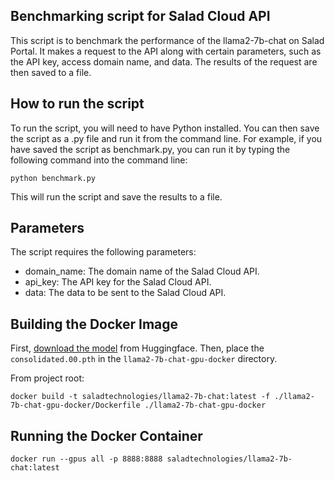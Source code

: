 ## Benchmarking script for Salad Cloud API
This script is to benchmark the performance of the llama2-7b-chat on Salad Portal. It makes a request to the API along with certain parameters, such as the API key, access domain name, and data. The results of the request are then saved to a file.

## How to run the script
To run the script, you will need to have Python installed. You can then save the script as a .py file and run it from the command line. For example, if you have saved the script as benchmark.py, you can run it by typing the following command into the command line:

```
python benchmark.py
```

This will run the script and save the results to a file.

## Parameters
The script requires the following parameters:

- domain_name: The domain name of the Salad Cloud API.
- api_key: The API key for the Salad Cloud API.
- data: The data to be sent to the Salad Cloud API.

## Building the Docker Image

First, [download the model](https://huggingface.co/meta-llama/Llama-2-7b-chat/tree/main) from Huggingface. Then, place the `consolidated.00.pth` in the `llama2-7b-chat-gpu-docker` directory.

From project root:
```shell
docker build -t saladtechnologies/llama2-7b-chat:latest -f ./llama2-7b-chat-gpu-docker/Dockerfile ./llama2-7b-chat-gpu-docker
```

## Running the Docker Container

```shell
docker run --gpus all -p 8888:8888 saladtechnologies/llama2-7b-chat:latest
```